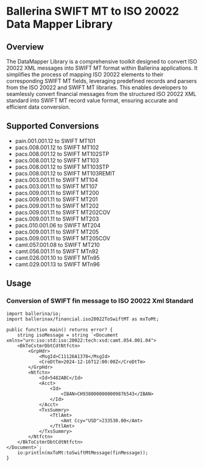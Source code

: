 # Ballerina SWIFT MT to ISO 20022 Data Mapper Library

## Overview

The DataMapper Library is a comprehensive toolkit designed to convert ISO 20022 XML messages into SWIFT MT format within Ballerina applications. It simplifies the process of mapping ISO 20022 elements to their corresponding SWIFT MT fields, leveraging predefined records and parsers from the ISO 20022 and SWIFT MT libraries. This enables developers to seamlessly convert financial messages from the structured ISO 20022 XML standard into SWIFT MT record value format, ensuring accurate and efficient data conversion.

## Supported Conversions

- pain.001.001.12 to SWIFT MT101
- pacs.008.001.12 to SWIFT MT102
- pacs.008.001.12 to SWIFT MT102STP
- pacs.008.001.12 to SWIFT MT103
- pacs.008.001.12 to SWIFT MT103STP
- pacs.008.001.12 to SWIFT MT103REMIT
- pacs.003.001.11 to SWIFT MT104
- pacs.003.001.11 to SWIFT MT107
- pacs.009.001.11 to SWIFT MT200
- pacs.009.001.11 to SWIFT MT201
- pacs.009.001.11 to SWIFT MT202
- pacs.009.001.11 to SWIFT MT202COV
- pacs.009.001.11 to SWIFT MT203
- pacs.010.001.06 to SWIFT MT204
- pacs.009.001.11 to SWIFT MT205
- pacs.009.001.11 to SWIFT MT205COV
- camt.057.001.08 to SWIFT MT210
- camt.056.001.11 to SWIFT MTn92
- camt.026.001.10 to SWIFT MTn95
- camt.029.001.13 to SWIFT MTn96

## Usage

### Conversion of SWIFT fin message to ISO 20022 Xml Standard

```ballerina
import ballerina/io;
import ballerinax/financial.iso20022ToSwiftMT as mxToMt;

public function main() returns error? {
    string isoMessage = string `<Document xmlns="urn:iso:std:iso:20022:tech:xsd:camt.054.001.04">
    <BkToCstmrDbtCdtNtfctn>
        <GrpHdr>
            <MsgId>C11126A1378</MsgId>
            <CreDtTm>2024-12-16T12:00:00Z</CreDtTm>
        </GrpHdr>
        <Ntfctn>
            <Id>5482ABC</Id>
            <Acct>
                <Id>
                    <IBAN>CH9380000000009876543</IBAN>
                </Id>
            </Acct>
            <TxsSummry>
                <TtlAmt>
                    <Amt Ccy="USD">233530.00</Amt>
                </TtlAmt>
            </TxsSummry>
        </Ntfctn>
    </BkToCstmrDbtCdtNtfctn>
</Document>`;
    io:println(mxToMt:toSwiftMtMessage(finMessage));
}
```
